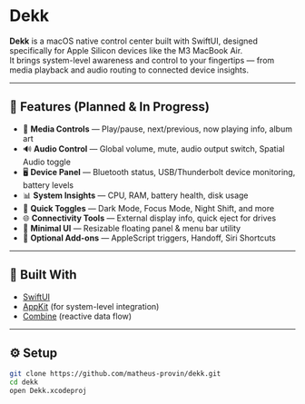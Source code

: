 # Dekk

**Dekk** is a macOS native control center built with SwiftUI, designed specifically for Apple Silicon devices like the M3 MacBook Air.  
It brings system-level awareness and control to your fingertips — from media playback and audio routing to connected device insights.

---

## 🚀 Features (Planned & In Progress)

- 🎵 **Media Controls** — Play/pause, next/previous, now playing info, album art
- 🔊 **Audio Control** — Global volume, mute, audio output switch, Spatial Audio toggle
- 🖥️ **Device Panel** — Bluetooth status, USB/Thunderbolt device monitoring, battery levels
- 📊 **System Insights** — CPU, RAM, battery health, disk usage
- 🌙 **Quick Toggles** — Dark Mode, Focus Mode, Night Shift, and more
- 🌐 **Connectivity Tools** — External display info, quick eject for drives
- 🧠 **Minimal UI** — Resizable floating panel & menu bar utility
- 🧩 **Optional Add-ons** — AppleScript triggers, Handoff, Siri Shortcuts

---

## 🧱 Built With

- [SwiftUI](https://developer.apple.com/xcode/swiftui/)
- [AppKit](https://developer.apple.com/documentation/appkit) (for system-level integration)
- [Combine](https://developer.apple.com/documentation/combine) (reactive data flow)

---

## ⚙️ Setup

```bash
git clone https://github.com/matheus-provin/dekk.git
cd dekk
open Dekk.xcodeproj
```
